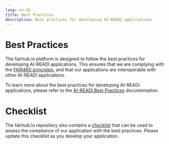 ```yaml
---
lang: en-US
title: Best Practices
description: Best practices for developing AI-READI applications
---
```


# Best Practices

The fairhub.io platform is designed to follow the best practices for developing AI-READI applications. This ensures that we are complying with the [FAIR4RS principles](https://doi.org/10.1038/s41597-022-01710-x/), and that our applications are interoperable with other AI-READI applications.

To learn more about the best practices for developing AI-READI applications, please refer to the [AI-READI Best Practices](https://dev.aireadi.org) documentation.

# Checklist

The fairhub.io repository also contains a [checklist](https://github.com/AI-READI/dev.fairhub.io/blob/main/best-practices-assessment.md) that can be used to assess the compliance of our application with the best practices. Please update this checklist as you develop your application.
